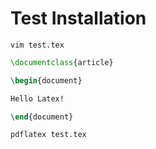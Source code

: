 # Test Installation

```shell
vim test.tex
```

```latex
\documentclass{article}

\begin{document}

Hello Latex!

\end{document}
```


```shell
pdflatex test.tex
```
